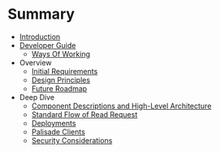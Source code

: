 <!---
Copyright 2018-2021 Crown Copyright

Licensed under the Apache License, Version 2.0 (the "License");
you may not use this file except in compliance with the License.
You may obtain a copy of the License at

  http://www.apache.org/licenses/LICENSE-2.0

Unless required by applicable law or agreed to in writing, software
distributed under the License is distributed on an "AS IS" BASIS,
WITHOUT WARRANTIES OR CONDITIONS OF ANY KIND, either express or implied.
See the License for the specific language governing permissions and
limitations under the License.
--->

# Summary

* [Introduction](README.md)
* [Developer Guide](src/developer_guide.md)
    * [Ways Of Working](src/ways_of_working.md)
* Overview
    * [Initial Requirements](src/initial_requirements.md)
    * [Design Principles](src/design_principles.md)
    * [Future Roadmap](src/roadmap.md)
* Deep Dive
    * [Component Descriptions and High-Level Architecture](src/component_descriptions.md)
    * [Standard Flow of Read Request](src/read_process.md)
    * [Deployments](src/deployments.md)
    * [Palisade Clients](src/palisade_clients.md)
    * [Security Considerations](src/security_considerations.md)

